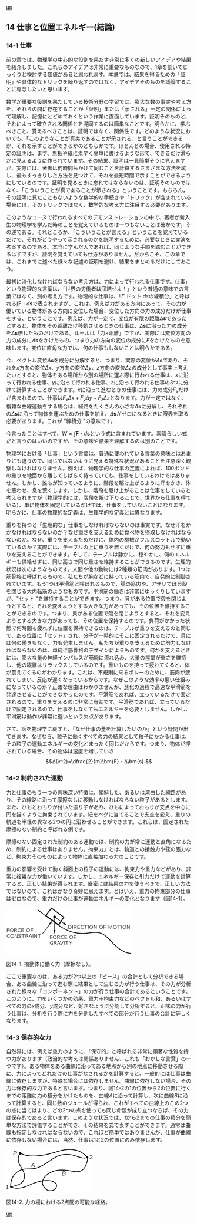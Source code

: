 [up](top.md)

## 14 仕事と位置エネルギー(結論)

### 14-1 仕事

前の章では、物理学の中心的な役割を果たす非常に多くの新しいアイデアや結果を紹介しました。これらのアイデアは非常に重要なものなので、1章を割いてじっくりと検討する価値があると思われます。本章では、結果を得るための「証明」や具体的なトリックを繰り返すのではなく、アイデアそのものを議論することに専念したいと思います。

数学が重要な役割を果たしている技術分野の学習では、膨大な数の事実や考え方を、それらの間に存在することが「証明」または「示される」一定の関係によって理解し、記憶にとどめておくという作業に直面しています。証明そのものと、それによって確立される関係とを混同するのは簡単なことです。明らかに、学ぶべきこと、覚えるべきことは、証明ではなく、関係性です。どのような状況においても、「このようなことが真実であることが示される」と言うことができるか、それを示すことができるかのどちらかです。ほとんどの場合、使用される特定の証明は、まず、黒板や紙に素早く簡単に書けるような形で、できるだけ滑らかに見えるように作られています。その結果、証明は一見簡単そうに見えますが、実際には、著者は何時間もかけて同じことを計算するさまざまな方法を試し、最もすっきりした方法を見つけて、それを最短時間で示すことができるようにしているのです。証明を見るときに忘れてはならないのは、証明そのものではなく、「こういうことが真であることが示される」ということです。もちろん，その証明に見たこともないような数学的な手続きや「トリック」が含まれている場合には，そのトリックではなく，数学的な考え方に注目する必要があります。

このようなコースで行われるすべてのデモンストレーションの中で、著者が新入生の物理学を学んだ時のことを覚えているものは一つもないことは確かです。その逆である。それどころか、「こういうことが言える」ということを覚えているだけで、それがどうやって示されるのかを説明するために、必要なときに実演を考案するのである。本当に学んだ人であれば、同じような手順を踏むことができるはずですが、証明を覚えていても仕方がありません。だからこそ、この章では、これまでに述べた様々な記述の証明を避け、結果をまとめるだけにしておこう。

最初に消化しなければならない考え方は、力によって行われる仕事です。仕事」という物理的な言葉は、「世界の労働者は団結せよ！」という普通の意味での言葉ではなく、別の考え方です。物理的な仕事は、「$F$ ドット $ds$の線積分」と呼ばれる$∫\bm{F}・d\bm{s}$で表されますが、これは、例えば力がある方向にあって、その力が働いている物体がある方向に変位した場合、変位した方向の力の成分だけが仕事をする、ということです。例えば、力が一定で、変位が有限の距離$Δ\bm{s}$であったとすると、物体をその距離だけ移動させるときの仕事は、$Δ\bm{s}$に沿った力の成分を$Δ\bm{s}$倍したものだけである。ルールは「力×距離」ですが、実際には変位方向の力の成分に$Δ\bm{s}$をかけたもの、つまり力の方向の変位の成分に$F$をかけたものを意味します。変位に直角な力では、何の仕事もしないことは明らかである。


今、ベクトル変位$Δ\bm{s}$を成分に分解すると、つまり、実際の変位が$Δ\bm{s}$であり、それを$x$方向の変位$Δx$、$y$方向の変位$Δy$、$z$方向の変位$Δz$の成分として事実上考えたいとすると、物体をある場所から別の場所に運ぶ際に行われる仕事は、$x$に沿って行われる仕事、$y$に沿って行われる仕事、$z$に沿って行われる仕事の3つに分けて計算することができます。$x$に沿って進むときの仕事には、力の成分$F_x$だけが含まれるので、仕事は$F_xΔx+F_yΔy+F_zΔz$となります。力が一定ではなく、複雑な曲線運動をする場合は、経路をたくさんの小さな$Δ\bm{s}$に分解し、それぞれの$Δ\bm{s}$に沿って物体を運ぶための仕事を加え、$Δ\bm{s}$がゼロになるときに限界を取る必要があります。これが "線積分 "の意味です。

今言ったことはすべて、$W=∫\bm{F}・d\bm{s}$という式に含まれています。素晴らしい式だと言うのはいいのですが、その意味や結果を理解するのは別のことです。



物理学における「仕事」という言葉は、普通に使われている言葉の意味とはあまりにも違うので、同じではないように見える特殊な状況があることを注意深く観察しなければなりません。例えば、物理学的な仕事の定義によれば、100ポンドの重りを地面から離してしばらく持っていても、仕事をしているわけではありません。しかし、誰もが知っているように、階段を駆け上がるように汗をかき、体を震わせ、息を荒くします。しかし、階段を駆け上がることは仕事をしていると考えられますが（物理学的には、階段を駆け下りることで、世界から仕事を得ている）、単に物体を固定しているだけでは、仕事をしていないことになります。明らかに、仕事の物理的な定義は、生理学的な定義とは異なります。

重りを持つと「生理的な」仕事をしなければならないのは事実です。なぜ汗をかかなければならないのか？なぜ重さを支えるために食べ物を摂取しなければならないのか。なぜ、重りを支えるためだけに、体内の機械がフルスロットルで動いているのか？実際には、テーブルの上に重りを置くだけで、何の努力もせずに重りを支えることができます。そして、テーブルは静かに、穏やかに、何のエネルギーも供給せずに、同じ高さで同じ重さを維持することができるのです。生理的状況は次のようなものです。人間や他の動物には2種類の筋肉があります。1つは筋骨格と呼ばれるもので、私たちが腕などに持っている筋肉で、自発的に制御されています。もう1つは平滑筋と呼ばれるもので、腸の筋肉や、アサリでは貝殻を閉じる大内転筋のようなものです。平滑筋の働きは非常にゆっくりしていますが、"セット "を維持することができます。つまり、貝がある位置で殻を閉じようとすると、それを変えようとする大きな力があっても、その位置を維持することができるのです。つまり、貝がある位置で殻を閉じようとすると、それを変えようとする大きな力があっても、その位置を保持するのです。負荷がかかった状態で何時間も疲れずに位置を保持できるのは、テーブルが重りを支えるのと同じで、ある位置に「セット」され、分子が一時的にそこに固定されるだけで、貝には何の働きもなく、力も発生しません。私たちが重りを支えるために努力しなければならないのは、単純に筋骨格のデザインによるものです。何かを支えるときには、膨大な量の神経インパルスが筋肉に流れ込み、大量の痙攣が重さを維持し、他の繊維はリラックスしているのです。重いものを持って疲れてくると、体が震えてくるのがわかります。これは、不規則に来るボレーのために、筋肉が疲れてしまい、反応が遅くなっているからです。なぜこのような効率の悪い仕組みになっているのか？正確な理由はわかりませんが、進化の過程で高速な平滑筋を発達させることができなかったのです。平滑筋であれば、立っているだけで固定されるので、重りを支えるのに非常に有効です。平滑筋であれば、立っているだけで固定されるので、仕事をしなくてもエネルギーを必要としません。しかし、平滑筋は動作が非常に遅いという欠点があります。

さて、話を物理学に戻すと、「なぜ仕事の量を計算したいのか」という疑問が出てきます。なぜなら、粒子に働くすべての力の結果として粒子にかかる仕事は、その粒子の運動エネルギーの変化とまったく同じだからです。つまり、物体が押されている場合、その物体は速度を増していき
$$Δ(v^2)=\dfrac{2}{m}\bm{F}・Δ\bm{s}.$$

### 14-2 制約された運動

力と仕事のもう一つの興味深い特徴は、傾斜した、あるいは湾曲した線路があり、その線路に沿って摩擦なしに移動しなければならない粒子があるとします。また、ひもとおもりが付いた振り子があり、ひもによっておもりが支点を中心に円を描くように拘束されています。紐をペグに当てることで支点を変え、重りの軌道を半径の異なる2つの円に沿わせることができます。これらは、固定された摩擦のない制約と呼ばれる例です。

摩擦のない固定された制約のある運動では、制約の力が常に運動と直角になるため、制約による仕事はありません。拘束力」とは、軌道との接触力や弦の張力など、拘束力そのものによって物体に直接加わる力のことです。

重力の影響を受けて動く斜面上の粒子の運動には、拘束力や重力などがあり、非常に複雑な力が働いています。しかし、エネルギー保存と引力だけで運動を計算すると、正しい結果が得られます。厳密には結果の力を使うべきで、正しい方法ではないので、これはかなり奇妙に思えます。とはいえ、重力の拘束部分の仕事はゼロなので、重力だけの仕事が運動エネルギーの変化となります（図14-1）。

![f14-01_tc_big](f14-01_tc_big.png)

図14-1. 摺動体に働く力（摩擦なし）。



ここで重要なのは、ある力が2つ以上の「ピース」の合計として分析できる場合、ある曲線に沿って進む際に結果として生じる力が行う仕事は、その力が分析された様々な「コンポーネント」の力が行う仕事の合計であるということです。このように、力をいくつかの効果、重力＋拘束力などのベクトル和、あるいはすべての力の$x$成分、$y$成分など、好きなように分割して分析すると、正味の力が行う仕事は、分析を行う際に力を分割したすべての部分が行う仕事の合計に等しくなります。

### 14-3 保存的な力

自然界には、例えば重力のように、「保守的」と呼ばれる非常に顕著な性質を持つ力があります（政治的な考えは関係ありません、これも「おかしな言葉」の一つです）。ある物体をある曲線に沿ってある地点から別の地点に移動させる際に、力によってどれだけの仕事がなされるかを計算すると、一般的には仕事は曲線に依存しますが、特殊な場合には依存しません。曲線に依存しない場合、その力は保存的な力であると言います。つまり、図14-2の1の位置から2の位置に行くまでの距離に力の積分をかけたものを、曲線$A$に沿って計算し、次に曲線$B$に沿って計算すると、同じ数のジュールが得られ、これがすべての曲線上のこの2つの点に当てはまり、どの2つの点を使っても同じ命題が成り立つならば、その力は保存的であると言います。このような状況では、1から2までの仕事の積分を簡単な方法で評価することができ、その結果を式で表すことができます。通常は曲線も指定しなければならないので、これほど簡単ではありませんが、仕事が曲線に依存しない場合には、当然、仕事は1と2の位置にのみ依存します。

![f14-02_tc_big](f14-02_tc_big.png)

図14-2. 力の場における2点間の可能な経路。















[up](top.md)
